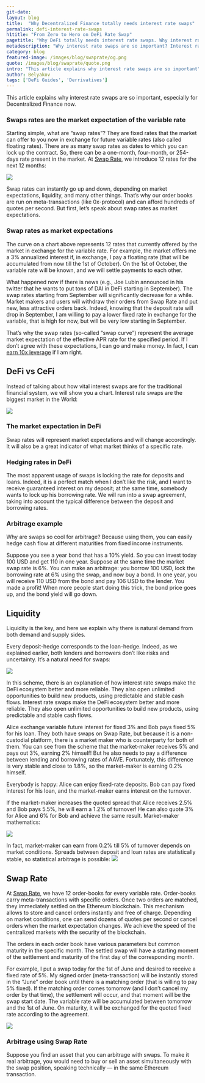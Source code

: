 ```yaml
---
git-date:
layout: blog
title:  "Why Decentralized Finance totally needs interest rate swaps"
permalink: defi-interest-rate-swaps
h1title: "From Zero to Hero on DeFi Rate Swap"
pagetitle: "Why DeFi totally needs interest rate swaps. Why interest rate swaps are so important?"
metadescription: "Why interest rate swaps are so important? Interest rate swaps are “an average” expectation of future variable rate and that swap rates can tell you about the “market” view"
category: blog
featured-image: /images/blog/swaprate/og.png
quote: /images/blog/swaprate/quote.png
intro: "This article explains why interest rate swaps are so important"
author: Belyakov
tags: ['DeFi Guides', 'Derrivatives']
---
```

This article explains why interest rate swaps are so important, especially for Decentralized Finance now.

### Swaps rates are the market expectation of the variable rate

Starting simple, what are “swap rates”? They are fixed rates that the market can offer to you now in exchange for future variable rates (also called floating rates). There are as many swap rates as dates to which you can lock up the contract. So, there can be a one-month, four-month, or 254-days rate present in the market. At [Swap Rate](https://swaprate.finance/), we introduce 12 rates for the next 12 months:

![](/images/blog/swaprate/1_aKhxElMhcPw7j3_Z5Arq3w.png)

Swap rates can instantly go up and down, depending on market expectations, liquidity, and many other things. That’s why our order books are run on meta-transactions (like 0x-protocol) and can afford hundreds of quotes per second. But first, let’s speak about swap rates as market expectations.

### Swap rates as market expectations

The curve on a chart above represents 12 rates that currently offered by the market in exchange for the variable rate. For example, the market offers me a 3% annualized interest if, in exchange, I pay a floating rate (that will be accumulated from now till the 1st of October). On the 1st of October, the variable rate will be known, and we will settle payments to each other.

What happened now if there is news (e.g., Joe Lubin announced in his twitter that he wants to put tons of DAI in DeFi starting in September). The swap rates starting from September will significantly decrease for a while. Market makers and users will withdraw their orders from Swap Rate and put new, less attractive orders back. Indeed, knowing that the deposit rate will drop in September, I am willing to pay a lower fixed rate in exchange for the variable, that is high for now, but will be very low starting in September.

That’s why the swap rates (so-called “swap curve”) represent the average market expectation of the effective APR rate for the specified period. If I don’t agree with these expectations, I can go and make money. In fact, I can [earn 10x leverage](https://medium.com/opium-network/how-to-make-10x-returns-on-compound-finance-9bf8914dbd21) if I am right.

## DeFi vs CeFi

Instead of talking about how vital interest swaps are for the traditional financial system, we will show you a chart. Interest rate swaps are the biggest market in the World:

![](/images/blog/swaprate/1_Hj8H25vinO14DaujVur3AQ.png)

### The market expectation in DeFi

Swap rates will represent market expectations and will change accordingly. It will also be a great indicator of what market thinks of a specific rate.

### Hedging rates in DeFi

The most apparent usage of swaps is locking the rate for deposits and loans. Indeed, it is a perfect match when I don’t like the risk, and I want to receive guaranteed interest on my deposit; at the same time, somebody wants to lock up his borrowing rate. We will run into a swap agreement, taking into account the typical difference between the deposit and borrowing rates.

### Arbitrage example

Why are swaps so cool for arbitrage? Because using them, you can easily hedge cash flow at different maturities from fixed income instruments.

Suppose you see a year bond that has a 10% yield. So you can invest today 100 USD and get 110 in one year. Suppose at the same time the market swap rate is 6%. You can make an arbitrage: you borrow 100 USD, lock the borrowing rate at 6% using the swap, and now buy a bond. In one year, you will receive 110 USD from the bond and pay 106 USD to the lender. You made a profit!
When more people start doing this trick, the bond price goes up, and the bond yield will go down.

## Liquidity

Liquidity is the key, and here we explain why there is natural demand from both demand and supply sides.

Every deposit-hedge corresponds to the loan-hedge. Indeed, as we explained earlier, both lenders and borrowers don’t like risks and uncertainty. It’s a natural need for swaps:

![](/images/blog/swaprate/1_uc_O9xEAtXxZ3-u9DWiD7g.png)

In this scheme, there is an explanation of how interest rate swaps make the DeFi ecosystem better and more reliable. They also open unlimited opportunities to build new products, using predictable and stable cash flows.
Interest rate swaps make the DeFi ecosystem better and more reliable. They also open unlimited opportunities to build new products, using predictable and stable cash flows.

Alice exchange variable future interest for fixed 3% and Bob pays fixed 5% for his loan. They both have swaps on Swap Rate, but because it is a non-custodial platform, there is a market maker who is counterparty for both of them. You can see from the scheme that the market-maker receives 5% and pays out 3%, earning 2% himself! But he also needs to pay a difference between lending and borrowing rates of AAVE. Fortunately, this difference is very stable and close to 1.8%, so the market-maker is earning 0.2% himself.

Everybody is happy: Alice can enjoy fixed-rate deposits. Bob can pay fixed interest for his loan, and the market-maker earns interest on the turnover.

If the market-maker increases the quoted spread that Alice receives 2.5% and Bob pays 5.5%, he will earn a 1.2% of turnover! He can also quote 3% for Alice and 6% for Bob and achieve the same result. Market-maker mathematics:

![](/images/blog/swaprate/1_rYlOirc3Rl24PJHwcFFM3A.png)

In fact, market-maker can earn from 0.2% till 5% of turnover depends on market conditions. Spreads between deposit and loan rates are statistically stable, so statistical arbitrage is possible:
![](/images/blog/swaprate/1_CGTcC7dQ7UA3lUIfPeY5AQ.png)

## Swap Rate

At [Swap Rate](https://swaprate.finance/), we have 12 order-books for every variable rate. Order-books carry meta-transactions with specific orders. Once two orders are matched, they immediately settled on the Ethereum blockchain. This mechanism allows to store and cancel orders instantly and free of charge. Depending on market conditions, one can send dozens of quotes per second or cancel orders when the market expectation changes. We achieve the speed of the centralized markets with the security of the blockchain.

The orders in each order book have various parameters but common maturity in the specific month. The settled swap will have a starting moment of the settlement and maturity of the first day of the corresponding month.

For example, I put a swap today for the 1st of June and desired to receive a fixed rate of 5%. My signed order (meta-transaction) will be instantly stored in the “June” order book until there is a matching order (that is willing to pay 5% fixed). If the matching order comes tomorrow (and I don’t cancel my order by that time), the settlement will occur, and that moment will be the swap start date. The variable rate will be accumulated between tomorrow and the 1st of June. On maturity, it will be exchanged for the quoted fixed rate according to the agreement.

![](/images/blog/swaprate/orderbook5.jpg)

### Arbitrage using Swap Rate

Suppose you find an asset that you can arbitrage with swaps. To make it real arbitrage, you would need to buy or sell an asset simultaneously with the swap position, speaking technically — in the same Ethereum transaction.
